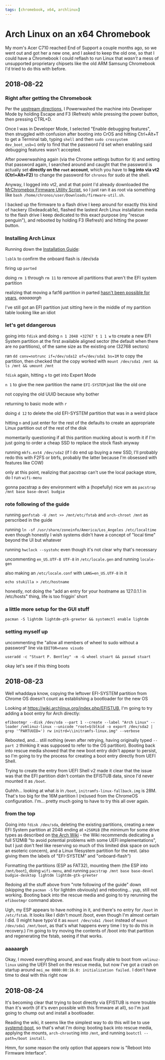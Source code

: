 ```yaml
---
tags: [chromebook, x64, archlinux]
---
```


# Arch Linux on an x64 Chromebook

My mom's Acer C710 reached End of Support a couple months ago, so we went out and got her a new one, and I asked to keep the old one, so that I could have a Chromebook I could reflash to run Linux that *wasn't* a mess of unsupported proprietary chipsets like the old ARM Samsung Chromebook I'd tried to do this with before.

## 2018-08-22

### Right after getting the Chromebook

Per the [upstream directions](https://www.chromium.org/chromium-os/developer-information-for-chrome-os-devices/acer-c7-chromebook), I Powerwashed the machine into Developer Mode by holding Escape and F3 (Refresh) while pressing the power button, then pressing CTRL+D.

Once I was in Developer Mode, I selected "Enable debugging features", then struggled with confusion after booting into CrOS and hitting Ctrl+Alt+T to get a Terminal tab, typing `shell` and then `sudo crossystem dev_boot_usb=1` only to find that the password I'd set when enabling said debugging features wasn't accepted.

After powerwashing again (via the Chrome settings button for it) and setting that password again, I searched around and caught that the password is actually set **directly on the `root` account**, which you have to **log into via vt2 (Ctrl+Alt+F2)** to change the password for `chronos` for sudo at the shell.

Anyway, I logged into vt2, and at that point I'd already downloaded the [MrChromebox Firmware Utility Script](https://mrchromebox.tech/#fwscript), so I just ran it as root via something like `bash /home/chronos/user/Downloads/firmware-util.sh`.

I backed up the firmware to a flash drive I keep around for exactly this kind of hackery (0xdeadcab1e), flashed the lastest Arch Linux installation media to the flash drive I keep dedicated to this exact purpose (my "rescue penguin"), and rebooted by holding F3 (Refresh) and hitting the power button.

### Installing Arch Linux

Running down the [Installation Guide](https://wiki.archlinux.org/index.php/Installation_guide):

`lsblk` to confirm the onboard flash is /dev/sda

firing up `parted`

doing `rm 1` through `rm 11` to remove all partitions that aren't the EFI system partition

realizing that moving a fat16 partition in parted [hasn't been possible for years](https://superuser.com/a/499804), *aaaaaargh*

I've still got an EFI partition just sitting here in the middle of my partition table looking like an idiot

### let's get ddangerous

going into `fdisk` and doing `n 1 2048 +32767 t 1 1 w` to create a new EFI System partition at the first available aligned sector (the default when there are no partitions), of the same size as the existing one (32768 sectors)

ran `dd conv=notrunc if=/dev/sda12 of=/dev/sda1 bs=1M` to copy the partition, then checked that the copy worked with `mount /dev/sda1 /mnt && ls /mnt && umount /mnt`

`fdisk` again, hitting `x` to get into Expert Mode

`n 1` to give the new partition the name `EFI-SYSTEM` just like the old one

not copying the old UUID because why bother

returning to basic mode with `r`

doing `d 12` to delete the old EFI-SYSTEM partition that was in a weird place

hitting `n` and just enter for the rest of the defaults to create an appropriate Linux partition out of the rest of the disk

momentarily questioning if all this partition mucking about is worth it if I'm just going to order a cheap SSD to replace the stock flash anyway

running `mkfs.ext4 /dev/sda2` (if I do end up buying a new SSD, I'll probably redo this with F2FS or btrfs, probably the latter because I'm obsessed with features like COW)

only at this point, realizing that pacstrap can't use the local package store, do I run `wifi-menu`

gonna pacstrap a dev environment with a (hopefully) nice wm as `pacstrap /mnt base base-devel budgie`

### rote following of the guide

running `genfstab -U /mnt >> /mnt/etc/fstab` and `arch-chroot /mnt` as perscribed in the guide

running `ln -sf /usr/share/zoneinfo/America/Los_Angeles /etc/localtime` even though honestly I wish systems didn't have a concept of "local time" beyond the UI but whatever

running `hwclock --systohc` even though it's not clear why that's necessary

uncommenting `en_US.UTF-8 UTF-8` in `/etc/locale.gen` and running `locale-gen`

also making an `/etc/locale.conf` with `LANG=en_US.UTF-8` in it

`echo stukilla > /etc/hostname`

honestly, not doing the "add an entry for your hostname as 127.0.1.1 in /etc/hosts" thing, life is too friggin' short

### a little more setup for the GUI stuff

`pacman -S lightdm lightdm-gtk-greeter && systemctl enable lightdm`

### setting myself up

uncommenting the "allow all members of wheel to sudo without a password" line via `EDITOR=nano visudo`

`useradd -c "Stuart P. Bentley" -m -G wheel stuart && passwd stuart`

okay let's see if this thing boots

## 2018-08-23

Well whaddaya know, copying the leftover EFI-SYSTEM partition from Chrome OS doesn't count as establishing a bootloader for the new OS

Looking at https://wiki.archlinux.org/index.php/EFISTUB, I'm going to try adding a boot entry for Arch directly:

`efibootmgr --disk /dev/sda --part 1 --create --label "Arch Linux" --loader /vmlinuz-linux --unicode "root=$(blkid -o export /dev/sda2 | grep '^PARTUUID=') rw initrd=\\initramfs-linux.img" --verbose`

Rebooted, and... still nothing (even after retrying, having originally typed `--part 2` thinking it was supposed to refer to the OS partition). Booting back into rescue media showed that the new boot entry didn't appear to persist, so I'm going to try the process for creating a boot entry directly from UEFI Shell.

Trying to create the entry from UEFI Shell v2 made it clear that the issue was that the EFI partition didn't contain the EFISTUB data, since I'd never mounted it as `/boot`.

Guhhh... looking at what *is* in `/boot`, `initramfs-linux-fallback.img` is 28M. That's too big for the 16M partition I (re)used from the ChromeOS configuration. I'm... pretty much going to have to try this all over again.

### from the top

Going into `fdisk /dev/sda`, deleting the existing partitions, creating a new EFI System partition at 2048 ending at `+256MiB` (the minimum for some drive types as described on [the Arch Wiki](https://wiki.archlinux.org/index.php/EFI_system_partition) - the Wiki recommends dedicating a full 512MiB "to avoid potential problems with some UEFI implementations", but I just don't feel like reserving so much of this limited disk space on such an esoteric concern), and a Linux filesystem partition for the rest. (also giving them the labels of "EFI-SYSTEM" and "onboard-flash")

Formatting the partitions (ESP as FAT32), mounting them (the ESP into `/mnt/boot`), doing `wifi-menu`, and running `pacstrap /mnt base base-devel budgie-desktop lightdm lightdm-gtk-greeter`

Redoing all the stuff above from "rote following of the guide" down (skipping the `pacman -S` for lightdm obviously) and rebooting... yup, still not working. Booting back into the rescue media and going to try rerunning the `efibootmgr` command above.

Ugh, my ESP appears to have nothing in it, and there's no entry for `/boot` in `/etc/fstab`. It looks like I didn't mount /boot, even though I'm almost certain I did. (I might have typo'd it as `mount /dev/sda1 /boot` instead of `mount /dev/sda1 /mnt/boot`, as that's what happens every time I try to do this in recovery.) I'm going to try moving the contents of /boot into that partition and regenerating the fstab, seeing if that works.

### aaaaargh

Okay, I moved everything around, and was finally able to boot from `vmlinuz-linux` using the UEFI Shell on the rescue media, but now I've got a crash on startup around `mei_me 0000:00:16.0: initialization failed.` I don't have time to deal with this right now

## 2018-08-24

It's becoming clear that trying to boot directly via EFISTUB is more trouble than it's worth (if it's even possible with this firmware at all), so I'm just going to chump out and install a bootloader.

Reading the wiki, it seems like the simplest way to do this will be to use [systemd-boot](https://wiki.archlinux.org/index.php/Systemd-boot), so that's what I'm doing: booting back into rescue media, applying the mounts, `arch-chroot`ing into `/mnt`, and running `bootctl --path=/boot install`.

Hmm, for some reason the only option that appears now is "Reboot Into Firmware Interface".
